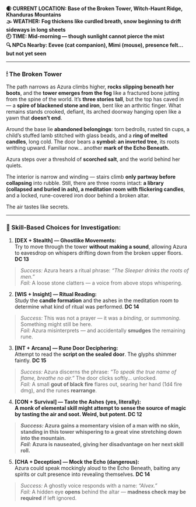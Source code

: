 **🌒 CURRENT LOCATION: Base of the Broken Tower, Witch-Haunt Ridge, Khanduras Mountains**  
**🌫 WEATHER: Fog thickens like curdled breath, snow beginning to drift sideways in long sheets**  
**🕘 TIME: Mid-morning — though sunlight cannot pierce the mist**  
**🔍 NPCs Nearby: Eevee (cat companion), Mimi (mouse), presence felt… but not yet seen**

---

### 🕯 The Broken Tower

The path narrows as Azura climbs higher, **rocks slipping beneath her boots**, and the **tower emerges from the fog** like a fractured bone jutting from the spine of the world. It’s **three stories tall**, but the top has caved in — a **spire of blackened stone and iron**, bent like an arthritic finger. What remains stands crooked, defiant, its arched doorway hanging open like a yawn that **doesn’t end**.

Around the base lie **abandoned belongings**: torn bedrolls, rusted tin cups, a child’s stuffed lamb stitched with glass beads, and a **ring of melted candles**, long cold. The door bears a **symbol: an inverted tree**, its roots writhing upward. Familiar now… another **mark of the Echo Beneath.**

Azura steps over a threshold of **scorched salt**, and the world behind her quiets.

The interior is narrow and winding — stairs climb **only partway before collapsing** into rubble. Still, there are three rooms intact: **a library (collapsed and buried in ash), a meditation room with flickering candles**, and a locked, rune-covered iron door behind a broken altar.

The air tastes like secrets.

---

### 🎲 Skill-Based Choices for Investigation:

1. **[DEX + Stealth] — Ghostlike Movements:**  
    Try to move through the tower **without making a sound**, allowing Azura to eavesdrop on whispers drifting down from the broken upper floors. **DC 13**
    

> _Success:_ Azura hears a ritual phrase: _“The Sleeper drinks the roots of men.”_  
> _Fail:_ A loose stone clatters — a voice from above stops whispering.

2. **[WIS + Insight] — Ritual Reading:**  
    Study the **candle formation** and the ashes in the meditation room to determine what kind of ritual was performed. **DC 14**
    

> _Success:_ This was not a prayer — it was a _binding_, or _summoning_. Something might still be here.  
> _Fail:_ Azura misinterprets — and accidentally **smudges** the remaining rune.

3. **[INT + Arcana] — Rune Door Deciphering:**  
    Attempt to read the **script on the sealed door**. The glyphs shimmer faintly. **DC 15**
    

> _Success:_ Azura discerns the phrase: _“To speak the true name of flame, breathe no air.”_ The door clicks softly… unlocked.  
> _Fail:_ A small **gout of black fire** flares out, searing her hand (1d4 fire dmg), and the runes **rearrange**.

4. **[CON + Survival] — Taste the Ashes (yes, literally):**  
    **A monk of elemental skill might attempt to sense the source of magic by tasting the air and soot. Weird, but potent. DC 12**
    

> **_Success:_ Azura gains a momentary vision of a man with no skin, standing in this tower whispering to a great vine stretching down into the mountain.**  
> **_Fail:_ Azura is nauseated, giving her disadvantage on her next skill roll.**

5. **[CHA + Deception] — Mock the Echo (dangerous):**  
    Azura could speak mockingly aloud to the Echo Beneath, baiting any spirits or cult presence into revealing themselves. **DC 14**
    

> _Success:_ A ghostly voice responds with a name: _“Alvex.”_  
> _Fail:_ A hidden eye **opens** behind the altar — **madness check may be required** if left ignored.
